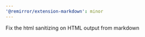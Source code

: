 ```yaml
---
'@remirror/extension-markdown': minor
---
```


Fix the html sanitizing on HTML output from markdown
